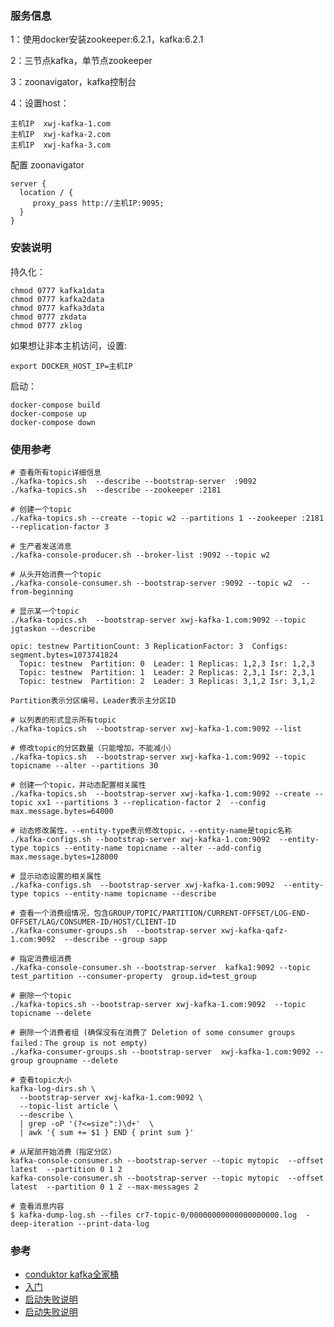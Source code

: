### 服务信息

1：使用docker安装zookeeper:6.2.1，kafka:6.2.1

2：三节点kafka，单节点zookeeper

3：zoonavigator，kafka控制台

4：设置host：

```
主机IP  xwj-kafka-1.com
主机IP  xwj-kafka-2.com
主机IP  xwj-kafka-3.com
```

配置 zoonavigator

```
server {
  location / {
     proxy_pass http://主机IP:9095;
  }
}
```

### 安装说明 

持久化：

```
chmod 0777 kafka1data
chmod 0777 kafka2data
chmod 0777 kafka3data
chmod 0777 zkdata
chmod 0777 zklog
```

如果想让非本主机访问，设置:

```
export DOCKER_HOST_IP=主机IP
```

启动：

```
docker-compose build
docker-compose up
docker-compose down
```

### 使用参考

```
# 查看所有topic详细信息
./kafka-topics.sh  --describe --bootstrap-server  :9092
./kafka-topics.sh  --describe --zookeeper :2181

# 创建一个topic
./kafka-topics.sh --create --topic w2 --partitions 1 --zookeeper :2181 --replication-factor 3

# 生产者发送消息
./kafka-console-producer.sh --broker-list :9092 --topic w2

# 从头开始消费一个topic
./kafka-console-consumer.sh --bootstrap-server :9092 --topic w2  --from-beginning 

# 显示某一个topic
./kafka-topics.sh  --bootstrap-server xwj-kafka-1.com:9092 --topic jgtaskon --describe

opic: testnew PartitionCount: 3 ReplicationFactor: 3  Configs: segment.bytes=1073741824
  Topic: testnew  Partition: 0  Leader: 1 Replicas: 1,2,3 Isr: 1,2,3
  Topic: testnew  Partition: 1  Leader: 2 Replicas: 2,3,1 Isr: 2,3,1
  Topic: testnew  Partition: 2  Leader: 3 Replicas: 3,1,2 Isr: 3,1,2

Partition表示分区编号，Leader表示主分区ID

# 以列表的形式显示所有topic
./kafka-topics.sh  --bootstrap-server xwj-kafka-1.com:9092 --list

# 修改topic的分区数量（只能增加，不能减小）
./kafka-topics.sh  --bootstrap-server xwj-kafka-1.com:9092 --topic topicname --alter --partitions 30

# 创建一个topic，并动态配置相关属性
./kafka-topics.sh  --bootstrap-server xwj-kafka-1.com:9092 --create --topic xx1 --partitions 3 --replication-factor 2  --config max.message.bytes=64000    

# 动态修改属性，--entity-type表示修改topic，--entity-name是topic名称
./kafka-configs.sh --bootstrap-server xwj-kafka-1.com:9092  --entity-type topics --entity-name topicname --alter --add-config max.message.bytes=128000

# 显示动态设置的相关属性
./kafka-configs.sh  --bootstrap-server xwj-kafka-1.com:9092  --entity-type topics --entity-name topicname --describe

# 查看一个消费组情况，包含GROUP/TOPIC/PARTITION/CURRENT-OFFSET/LOG-END-OFFSET/LAG/CONSUMER-ID/HOST/CLIENT-ID
./kafka-consumer-groups.sh  --bootstrap-server xwj-kafka-qafz-1.com:9092  --describe --group sapp 

# 指定消费组消费
./kafka-console-consumer.sh --bootstrap-server  kafka1:9092 --topic test_partition --consumer-property  group.id=test_group

# 删除一个topic
./kafka-topics.sh --bootstrap-server xwj-kafka-1.com:9092  --topic topicname --delete

# 删除一个消费者组 (确保没有在消费了 Deletion of some consumer groups failed：The group is not empty)
./kafka-consumer-groups.sh --bootstrap-server  xwj-kafka-1.com:9092 --group groupname --delete

# 查看topic大小
kafka-log-dirs.sh \
  --bootstrap-server xwj-kafka-1.com:9092 \
  --topic-list article \
  --describe \
  | grep -oP '(?<=size":)\d+'  \
  | awk '{ sum += $1 } END { print sum }'

# 从尾部开始消费（指定分区）
kafka-console-consumer.sh --bootstrap-server --topic mytopic  --offset latest  --partition 0 1 2 
kafka-console-consumer.sh --bootstrap-server --topic mytopic  --offset latest  --partition 0 1 2 --max-messages 2

# 查看消息内容
$ kafka-dump-log.sh --files cr7-topic-0/00000000000000000000.log  -deep-iteration --print-data-log
```

### 参考

- [conduktor kafka全家桶](https://github.com/conduktor/kafka-stack-docker-compose/)
- [入门](https://developer.confluent.io/quickstart/kafka-docker/)
- [启动失败说明](https://github.com/wurstmeister/kafka-docker/issues/559)
- [启动失败说明](https://stackoverflow.com/questions/59592518/kafka-broker-doesnt-find-cluster-id-and-creates-new-one-after-docker-restart)